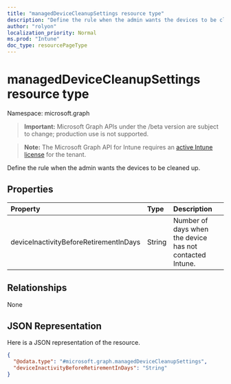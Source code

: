 ```yaml
---
title: "managedDeviceCleanupSettings resource type"
description: "Define the rule when the admin wants the devices to be cleaned up."
author: "rolyon"
localization_priority: Normal
ms.prod: "Intune"
doc_type: resourcePageType
---
```


# managedDeviceCleanupSettings resource type

Namespace: microsoft.graph

> **Important:** Microsoft Graph APIs under the /beta version are subject to change; production use is not supported.

> **Note:** The Microsoft Graph API for Intune requires an [active Intune license](https://go.microsoft.com/fwlink/?linkid=839381) for the tenant.

Define the rule when the admin wants the devices to be cleaned up.

## Properties
|Property|Type|Description|
|:---|:---|:---|
|deviceInactivityBeforeRetirementInDays|String|Number of days when the device has not contacted Intune.|

## Relationships
None

## JSON Representation
Here is a JSON representation of the resource.
<!-- {
  "blockType": "resource",
  "@odata.type": "microsoft.graph.managedDeviceCleanupSettings"
}
-->
``` json
{
  "@odata.type": "#microsoft.graph.managedDeviceCleanupSettings",
  "deviceInactivityBeforeRetirementInDays": "String"
}
```



